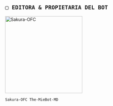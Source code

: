 ## `▢ EDITORA & PROPIETARIA DEL BOT` 
<a href="https://github.com/Sakura-OFC"><img src="https://github.com/Sakura-OFC.png" width="250" height="250" alt="Sakura-OFC"/></a>
  
`Sakura-OFC The-MieBot-MD`
